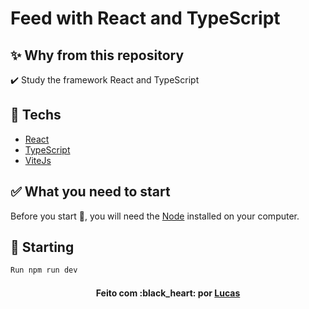 # Feed with React and TypeScript

## :sparkles: Why from this repository ##

:heavy_check_mark: Study the framework React and TypeScript


## :rocket: Techs ##

- [React](https://pt-br.reactjs.org/docs/getting-started.html)
- [TypeScript](https://www.typescriptlang.org/docs/)
- [ViteJs](https://vitejs.dev/guide/)

## :white_check_mark: What you need to start ##

Before you start :checkered_flag:, you will need the [Node](https://nodejs.org/en/) installed on your computer.

## :checkered_flag: Starting ##

```bash
Run npm run dev
```
<h4 align="center">Feito com :black_heart: por <a href="https://github.com/lucaslomba">Lucas</a></h4>
